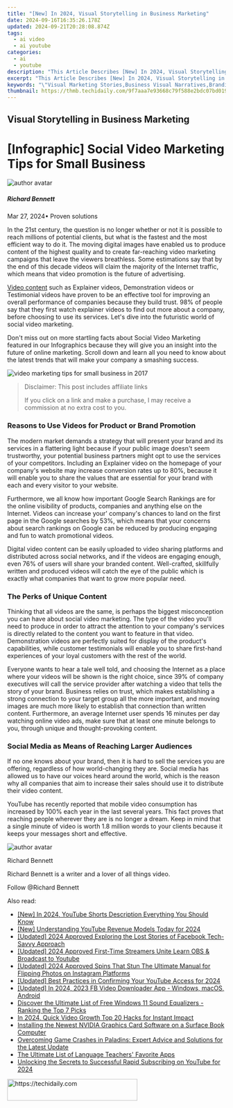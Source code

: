 ```yaml
---
title: "[New] In 2024, Visual Storytelling in Business Marketing"
date: 2024-09-16T16:35:26.178Z
updated: 2024-09-21T20:28:08.874Z
tags:
  - ai video
  - ai youtube
categories:
  - ai
  - youtube
description: "This Article Describes [New] In 2024, Visual Storytelling in Business Marketing"
excerpt: "This Article Describes [New] In 2024, Visual Storytelling in Business Marketing"
keywords: "\"Visual Marketing Stories,Business Visual Narratives,Branding Through Imagery,Engaging Biz Visuals,Storytelling in Ads,Visual Content Marketing,Image-Driven Sales\""
thumbnail: https://thmb.techidaily.com/9f7aaa7e93668c79f588e2bdc07bd0199fd9952e273ede775f53891cdecae42d.jpg
---
```


## Visual Storytelling in Business Marketing

# \[Infographic\] Social Video Marketing Tips for Small Business

![author avatar](https://images.wondershare.com/filmora/article-images/richard-bennett.jpg)

##### Richard Bennett

 Mar 27, 2024• Proven solutions

In the 21st century, the question is no longer whether or not it is possible to reach millions of potential clients, but what is the fastest and the most efficient way to do it. The moving digital images have enabled us to produce content of the highest quality and to create far-reaching video marketing campaigns that leave the viewers breathless. Some estimations say that by the end of this decade videos will claim the majority of the Internet traffic, which means that video promotion is the future of advertising.

[Video content](https://www.pointvisible.com/blog/video-marketing/) such as Explainer videos, Demonstration videos or Testimonial videos have proven to be an effective tool for improving an overall performance of companies because they build trust. 98% of people say that they first watch explainer videos to find out more about a company, before choosing to use its services. Let's dive into the futuristic world of social video marketing.

Don't miss out on more startling facts about Social Video Marketing featured in our Infographics because they will give you an insight into the future of online marketing. Scroll down and learn all you need to know about the latest trends that will make your company a smashing success.

![video marketing tips for small business in 2017](https://images.wondershare.com/filmora/article-images/video-marketing-tips-for-small-business-in-2017.jpg)

>  Disclaimer: This post includes affiliate links
>
>  If you click on a link and make a purchase, I may receive a commission at no extra cost to you.
>

### Reasons to Use Videos for Product or Brand Promotion

The modern market demands a strategy that will present your brand and its services in a flattering light because if your public image doesn't seem trustworthy, your potential business partners might opt to use the services of your competitors. Including an Explainer video on the homepage of your company's website may increase conversion rates up to 80%, because it will enable you to share the values that are essential for your brand with each and every visitor to your website.

Furthermore, we all know how important Google Search Rankings are for the online visibility of products, companies and anything else on the Internet. Videos can increase your' company's chances to land on the first page in the Google searches by 53%, which means that your concerns about search rankings on Google can be reduced by producing engaging and fun to watch promotional videos.

Digital video content can be easily uploaded to video sharing platforms and distributed across social networks, and if the videos are engaging enough, even 76% of users will share your branded content. Well-crafted, skillfully written and produced videos will catch the eye of the public which is exactly what companies that want to grow more popular need.

### The Perks of Unique Content

Thinking that all videos are the same, is perhaps the biggest misconception you can have about social video marketing. The type of the video you'll need to produce in order to attract the attention to your company's services is directly related to the content you want to feature in that video. Demonstration videos are perfectly suited for display of the product's capabilities, while customer testimonials will enable you to share first-hand experiences of your loyal customers with the rest of the world.

Everyone wants to hear a tale well told, and choosing the Internet as a place where your videos will be shown is the right choice, since 39% of company executives will call the service provider after watching a video that tells the story of your brand. Business relies on trust, which makes establishing a strong connection to your target group all the more important, and moving images are much more likely to establish that connection than written content. Furthermore, an average Internet user spends 16 minutes per day watching online video ads, make sure that at least one minute belongs to you, through unique and thought-provoking content.

### Social Media as Means of Reaching Larger Audiences

If no one knows about your brand, then it is hard to sell the services you are offering, regardless of how world-changing they are. Social media has allowed us to have our voices heard around the world, which is the reason why all companies that aim to increase their sales should use it to distribute their video content.

YouTube has recently reported that mobile video consumption has increased by 100% each year in the last several years. This fact proves that reaching people wherever they are is no longer a dream. Keep in mind that a single minute of video is worth 1.8 million words to your clients because it keeps your messages short and effective.

![author avatar](https://images.wondershare.com/filmora/article-images/richard-bennett.jpg)

Richard Bennett

Richard Bennett is a writer and a lover of all things video.

Follow @Richard Bennett

<ins class="adsbygoogle"
     style="display:block"
     data-ad-format="autorelaxed"
     data-ad-client="ca-pub-7571918770474297"
     data-ad-slot="1223367746"></ins>

<ins class="adsbygoogle"
     style="display:block"
     data-ad-client="ca-pub-7571918770474297"
     data-ad-slot="8358498916"
     data-ad-format="auto"
     data-full-width-responsive="true"></ins>

<span class="atpl-alsoreadstyle">Also read:</span>
<div><ul>
<li><a href="https://youtube-web.techidaily.com/n-2024-youtube-shorts-description-everything-you-should-know/"><u>[New] In 2024, YouTube Shorts Description Everything You Should Know</u></a></li>
<li><a href="https://youtube-web.techidaily.com/nderstanding-youtube-revenue-models-today-for-2024/"><u>[New] Understanding YouTube Revenue Models Today for 2024</u></a></li>
<li><a href="https://facebook-clips.techidaily.com/updated-2024-approved-exploring-the-lost-stories-of-facebook-tech-savvy-approach/"><u>[Updated] 2024 Approved Exploring the Lost Stories of Facebook Tech-Savvy Approach</u></a></li>
<li><a href="https://youtube-web.techidaily.com/ed-2024-approved-first-time-streamers-unite-learn-obs-and-broadcast-to-youtube/"><u>[Updated] 2024 Approved First-Time Streamers Unite Learn OBS & Broadcast to Youtube</u></a></li>
<li><a href="https://instagram-videos.techidaily.com/updated-2024-approved-spins-that-stun-the-ultimate-manual-for-flipping-photos-on-instagram-platforms/"><u>[Updated] 2024 Approved Spins That Stun The Ultimate Manual for Flipping Photos on Instagram Platforms</u></a></li>
<li><a href="https://youtube-web.techidaily.com/ed-best-practices-in-confirming-your-youtube-access-for-2024/"><u>[Updated] Best Practices in Confirming Your YouTube Access for 2024</u></a></li>
<li><a href="https://facebook-video-recording.techidaily.com/updated-in-2024-2023-fb-video-downloader-app-windows-macos-android/"><u>[Updated] In 2024, 2023 FB Video Downloader App - Windows, macOS, Android</u></a></li>
<li><a href="https://tech-haven.techidaily.com/discover-the-ultimate-list-of-free-windows-11-sound-equalizers-ranking-the-top-7-picks/"><u>Discover the Ultimate List of Free Windows 11 Sound Equalizers - Ranking the Top 7 Picks</u></a></li>
<li><a href="https://youtube-web.techidaily.com/24-quick-video-growth-top-20-hacks-for-instant-impact/"><u>In 2024, Quick Video Growth Top 20 Hacks for Instant Impact</u></a></li>
<li><a href="https://driver-download.techidaily.com/installing-the-newest-nvidia-graphics-card-software-on-a-surface-book-computer/"><u>Installing the Newest NVIDIA Graphics Card Software on a Surface Book Computer</u></a></li>
<li><a href="https://program-issues.techidaily.com/overcoming-game-crashes-in-paladins-expert-advice-and-solutions-for-the-latest-update/"><u>Overcoming Game Crashes in Paladins: Expert Advice and Solutions for the Latest Update</u></a></li>
<li><a href="https://mondly-stories.techidaily.com/the-ultimate-list-of-language-teachers-favorite-apps/"><u>The Ultimate List of Language Teachers' Favorite Apps</u></a></li>
<li><a href="https://youtube-web.techidaily.com/king-the-secrets-to-successful-rapid-subscribing-on-youtube-for-2024/"><u>Unlocking the Secrets to Successful Rapid Subscribing on YouTube for 2024</u></a></li>
</ul></div>

<!-- affiliate ads begin -->
<a href="https://25home.pxf.io/c/5597632/2148642/16836" target="_top" id="2148642">
  <img src="//a.impactradius-go.com/display-ad/16836-2148642" border="0" alt="https://techidaily.com" width="300" height="50"/>
</a>
<img height="0" width="0" src="https://25home.pxf.io/i/5597632/2148642/16836" style="position:absolute;visibility:hidden;" border="0" />
<!-- affiliate ads end -->

